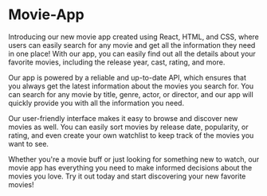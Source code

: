# Movie-App
Introducing our new movie app created using React, HTML, and CSS, where users can easily search for any movie and get all the information they need in one place! With our app, you can easily find out all the details about your favorite movies, including the release year, cast, rating, and more.

Our app is powered by a reliable and up-to-date API, which ensures that you always get the latest information about the movies you search for. You can search for any movie by title, genre, actor, or director, and our app will quickly provide you with all the information you need.

Our user-friendly interface makes it easy to browse and discover new movies as well. You can easily sort movies by release date, popularity, or rating, and even create your own watchlist to keep track of the movies you want to see.

Whether you're a movie buff or just looking for something new to watch, our movie app has everything you need to make informed decisions about the movies you love. Try it out today and start discovering your new favorite movies!
